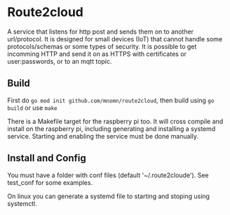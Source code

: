 # Route2cloud

A service that listens for http post and sends them on to another url/protocol. It is designed for small devices (IoT) that cannot handle some protocols/schemas or some types of security. It is possible to get incomming HTTP and send it on as HTTPS with certificates or user:passwords, or to an mqtt topic.

## Build
First do `go mod init github.com/mnomn/route2cloud`, 
then build using `go build` or use `make`

There is a Makefile target for the raspberry pi too.
It will cross compile and install on the raspberry pi, including generating and installing a systemd service.
Starting and enabling the service must be done manually.

## Install and Config
You must have a folder with conf files (default '~/.route2cloude'). See test_conf for some examples.

On linux you can generate a systemd file to starting and stoping using systemctl.
